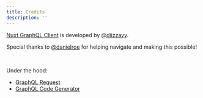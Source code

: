 ```yaml
---
title: Credits
description: ''
---
```


[Nuxt GraphQL Client](https://github.com/diizzayy/nuxt-graphql-client) is developed by [@diizzayy](https://github.com/diizzayy).

Special thanks to [@danielroe](https://github.com/danielroe) for helping navigate and making this possible!

<br>

Under the hood:
- [GraphQL Request](https://github.com/prisma-labs/graphql-request#graphql-request)
- [GraphQL Code Generator](https://www.graphql-code-generator.com/)
